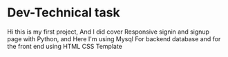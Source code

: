 <h1> Dev-Technical task</h1>
  
  <p>Hi this is my first project, And I did cover Responsive signin and signup page with Python, 
  and Here I'm using Mysql For backend database and for the front end using HTML CSS Template
  </p>
